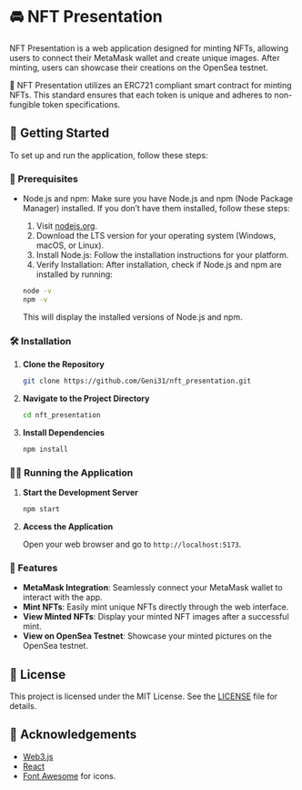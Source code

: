 # 🚘 NFT Presentation

NFT Presentation is a web application designed for minting NFTs, allowing users to connect their MetaMask wallet and create unique images. After minting, users can showcase their creations on the OpenSea testnet.

📜 NFT Presentation utilizes an ERC721 compliant smart contract for minting NFTs. This standard ensures that each token is unique and adheres to non-fungible token specifications.

## 🚀 Getting Started

To set up and run the application, follow these steps:

### 🔧 Prerequisites

- Node.js and npm: Make sure you have Node.js and npm (Node Package Manager) installed. If you don’t have them installed, follow these steps:

    1. Visit [nodejs.org](https://nodejs.org).
    2. Download the LTS version for your operating system (Windows, macOS, or Linux).
    3. Install Node.js: Follow the installation instructions for your platform.
    4. Verify Installation: After installation, check if Node.js and npm are installed by running:

   ```bash
   node -v
   npm -v
   ```
  This will display the installed versions of Node.js and npm.


### 🛠️ Installation

1. **Clone the Repository**

   ```bash
   git clone https://github.com/Geni31/nft_presentation.git
   ```

2. **Navigate to the Project Directory**

   ```bash
   cd nft_presentation
   ```

3. **Install Dependencies**

   ```bash
   npm install
   ```

### 🏃‍♂️ Running the Application

1. **Start the Development Server**

   ```bash
   npm start
   ```

2. **Access the Application**

   Open your web browser and go to `http://localhost:5173`.

### 🌟 Features

- **MetaMask Integration**: Seamlessly connect your MetaMask wallet to interact with the app.
- **Mint NFTs**: Easily mint unique NFTs directly through the web interface.
- **View Minted NFTs**: Display your minted NFT images after a successful mint.
- **View on OpenSea Testnet**: Showcase your minted pictures on the OpenSea testnet.

## 📄 License

This project is licensed under the MIT License. See the [LICENSE](LICENSE) file for details.

## 🙌 Acknowledgements

- [Web3.js](https://web3js.readthedocs.io/)
- [React](https://reactjs.org/)
- [Font Awesome](https://fontawesome.com/) for icons.

